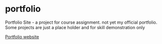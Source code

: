 # portfolio
Portfolio Site - a project for course assignment. not yet my official portfolio. Some projects are just a place holder and for skill demonstration only

[Portfolio website](https://orielsh.github.io/Portfolio/home.html)
